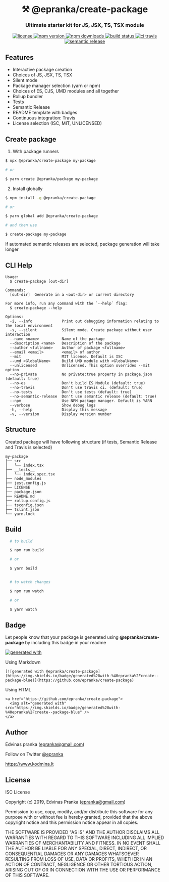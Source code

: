 <h1 align="center" style="border-bottom: none;">⚒️ @epranka/create-package</h1>

<h3 align="center">Ultimate starter kit for JS, JSX, TS, TSX module</h3>

<p align="center">
        <a href="./LICENSE">
    <img alt="license" src="https://img.shields.io/badge/license-ISC-blue.svg" />
  </a>
   <a href="https://www.npmjs.com/package/@epranka/create-package">
    <img alt="npm version" src="https://img.shields.io/npm/v/@epranka/create-package.svg?style=flat" />
  </a> <a href="https://www.npmjs.com/package/@epranka/create-package">
    <img alt="npm downloads" src="https://img.shields.io/npm/dt/@epranka/create-package.svg?style=flat" />
  </a> <a href="https://travis-ci.org/epranka/create-package">
      <img alt="build status" src="https://travis-ci.org/epranka/create-package.svg?branch=master" />
    </a> <a href="https://travis-ci.org/epranka/create-package">
      <img alt="ci travis" src="https://img.shields.io/badge/ci-travis-yellow" />
    </a> <a href="https://github.com/semantic-release/semantic-release">
      <img alt="semantic release" src="https://img.shields.io/badge/%E2%9C%A8-semantic--release-e10079" />
    </a> 
</p>

## Features

- Interactive package creation
- Choices of JS, JSX, TS, TSX
- Silent mode
- Package manager selection (yarn or npm)
- Choices of ES, CJS, UMD modules and all together
- Rollup bundler
- Tests
- Semantic Release
- README template with badges
- Continuous integration: Travis
- License selection (ISC, MIT, UNLICENSED)

## Create package

1. With package runners

```bash
$ npx @epranka/create-package my-package

# or

$ yarn create @epranka/package my-package
```

2. Install globally

```bash
$ npm install -g @epranka/create-package

# or

$ yarn global add @epranka/create-package

# and then use

$ create-package my-package

```

If automated semantic releases are selected, package generation will take longer

## CLI Help

```
Usage:
  $ create-package [out-dir]

Commands:
  [out-dir]  Generate in a <out-dir> or current directory

For more info, run any command with the `--help` flag:
  $ create-package --help

Options:
  -i, --info             Print out debugging information relating to the local environment
  -s, --silent           Silent mode. Create package without user interaction
  --name <name>          Name of the package
  --description <name>   Description of the package
  --author <fullname>    Author of package <fullname>
  --email <email>        <email> of author
  --mit                  MIT license. Default is ISC
  --umd <GlobalName>     Build UMD module with <GlobalName>
  --unlicensed           Unlicensed. This option overrides --mit option
  --no-private           No private:true property in package.json (default: true)
  --no-es                Don't build ES Module (default: true)
  --no-travis            Don't use travis ci. (default: true)
  --no-tests             Don't use tests (default: true)
  --no-semantic-release  Don't use semantic release (default: true)
  --npm                  Use NPM package manager. Default is YARN
  --verbose              Show debug logs
  -h, --help             Display this message
  -v, --version          Display version number
```

## Structure

Created package will have following structure (if tests, Semantic Release and Travis is selected)

```
my-package
├── src
│   └── index.tsx
├── __tests__
│   └── index.spec.tsx
├── node_modules
├── jest.config.js
├── LICENSE
├── package.json
├── README.md
├── rollup.config.js
├── tsconfig.json
├── tslint.json
└── yarn.lock
```

## Build

```bash
  # to build

  $ npm run build

  # or

  $ yarn build


  # to watch changes

  $ npm run watch

  # or

  $ yarn watch
```

## Badge

Let people know that your package is generated using **@epranka/create-package** by including this badge in your readme

<a href="https://github.com/epranka/create-package">
  <img alt="generated with" src="https://img.shields.io/badge/generated%20with-%40epranka%2Fcreate--package-blue" />
</a>

Using Markdown

```
[![generated with @epranka/create-package](https://img.shields.io/badge/generated%20with-%40epranka%2Fcreate--package-blue)](https://github.com/epranka/create-package)
```

Using HTML

```
<a href="https://github.com/epranka/create-package">
  <img alt="generated with" src="https://img.shields.io/badge/generated%20with-%40epranka%2Fcreate--package-blue" />
</a>
```

## Author

Edvinas pranka ([epranka@gmail.com](mailto:epranka@gmail.com))

Follow on Twitter [@epranka](https://twitter.com/epranka)

https://www.kodmina.lt

## License

ISC License

Copyright (c) 2019, Edvinas Pranka (epranka@gmail.com)

Permission to use, copy, modify, and/or distribute this software for any
purpose with or without fee is hereby granted, provided that the above
copyright notice and this permission notice appear in all copies.

THE SOFTWARE IS PROVIDED "AS IS" AND THE AUTHOR DISCLAIMS ALL WARRANTIES
WITH REGARD TO THIS SOFTWARE INCLUDING ALL IMPLIED WARRANTIES OF
MERCHANTABILITY AND FITNESS. IN NO EVENT SHALL THE AUTHOR BE LIABLE FOR
ANY SPECIAL, DIRECT, INDIRECT, OR CONSEQUENTIAL DAMAGES OR ANY DAMAGES
WHATSOEVER RESULTING FROM LOSS OF USE, DATA OR PROFITS, WHETHER IN AN
ACTION OF CONTRACT, NEGLIGENCE OR OTHER TORTIOUS ACTION, ARISING OUT OF
OR IN CONNECTION WITH THE USE OR PERFORMANCE OF THIS SOFTWARE.
